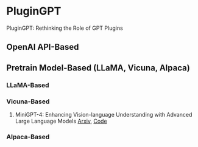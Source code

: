 # PluginGPT
PluginGPT: Rethinking the Role of GPT Plugins

## OpenAI API-Based

## Pretrain Model-Based (LLaMA, Vicuna, Alpaca)

### LLaMA-Based

### Vicuna-Based
1. MiniGPT-4: Enhancing Vision-language Understanding with Advanced Large Language Models [Arxiv](https://arxiv.org/abs/2304.10592), [Code](https://github.com/vision-cair/minigpt-4)

### Alpaca-Based
